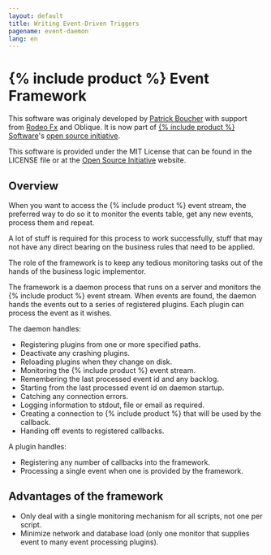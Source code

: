 ```yaml
---
layout: default
title: Writing Event-Driven Triggers
pagename: event-daemon
lang: en
---
```



# {% include product %}  Event Framework
This software was originaly developed by [Patrick Boucher](http://www.patrickboucher.com) with support from [Rodeo Fx](http://rodeofx.com) and Oblique. It is now part of [{% include product %}  Software](http://www.shotgunsoftware.com)'s [open source initiative](https://github.com/shotgunsoftware).

This software is provided under the MIT License that can be found in the LICENSE file or at the [Open Source Initiative](http://www.opensource.org/licenses/mit-license.php) website.


## Overview

When you want to access the {% include product %}  event stream, the preferred way to do so it to monitor the events table, get any new events, process them and repeat.

A lot of stuff is required for this process to work successfully, stuff that may not have any direct bearing on the business rules that need to be applied.

The role of the framework is to keep any tedious monitoring tasks out of the hands of the business logic implementor.

The framework is a daemon process that runs on a server and monitors the {% include product %} event stream. When events are found, the daemon hands the events out to a series of registered plugins. Each plugin can process the event as it wishes.

The daemon handles:

- Registering plugins from one or more specified paths.
- Deactivate any crashing plugins.
- Reloading plugins when they change on disk.
- Monitoring the {% include product %}  event stream.
- Remembering the last processed event id and any backlog.
- Starting from the last processed event id on daemon startup.
- Catching any connection errors.
- Logging information to stdout, file or email as required.
- Creating a connection to {% include product %}  that will be used by the callback.
- Handing off events to registered callbacks.

A plugin handles:

- Registering any number of callbacks into the framework.
- Processing a single event when one is provided by the framework.


## Advantages of the framework

- Only deal with a single monitoring mechanism for all scripts, not one per
  script.
- Minimize network and database load (only one monitor that supplies event to
  many event processing plugins).
  